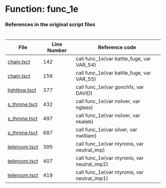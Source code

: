 # Function: func_1e
### References in the original script files

#

| File | Line Number | Reference code |
| --- | --- | --- |
| [chain.tsct](../../../out/chain.tsct#L142) | 142 | call func_1e(var battle_fuge, var VAR_54) |
| [chain.tsct](../../../out/chain.tsct#L156) | 156 | call func_1e(var battle_fuge, var VAR_55) |
| [lighttow.tsct](../../../out/lighttow.tsct#L377) | 377 | call func_1e(var gonchfx, var DAVID) |
| [s_throne.tsct](../../../out/s_throne.tsct#L432) | 432 | call func_1e(var nsilver, var nglass) |
| [s_throne.tsct](../../../out/s_throne.tsct#L497) | 497 | call func_1e(var nsilver, var nkaleb) |
| [s_throne.tsct](../../../out/s_throne.tsct#L687) | 687 | call func_1e(var silver, var nwilliam) |
| [teleroom.tsct](../../../out/teleroom.tsct#L395) | 395 | call func_1e(var ntyronis, var neutral_imp) |
| [teleroom.tsct](../../../out/teleroom.tsct#L407) | 407 | call func_1e(var ntyronis, var neutral_imp2) |
| [teleroom.tsct](../../../out/teleroom.tsct#L419) | 419 | call func_1e(var ntyronis, var neutral_imp1) |
